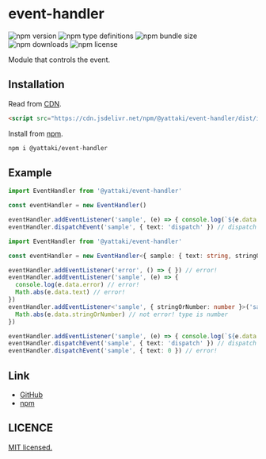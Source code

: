 # event-handler

![npm version](https://img.shields.io/npm/v/@yattaki/event-handler)
![npm type definitions](https://img.shields.io/npm/types/@yattaki/event-handler)
![npm bundle size](https://img.shields.io/bundlephobia/min/@yattaki/event-handler)
![npm downloads](https://img.shields.io/npm/dt/@yattaki/event-handler)
![npm license](https://img.shields.io/npm/l/@yattaki/event-handler)

Module that controls the event.

## Installation

Read from [CDN](https://cdn.jsdelivr.net/npm/@yattaki/event-handler/dist/index.iife.min.js).

```HTML
<script src="https://cdn.jsdelivr.net/npm/@yattaki/event-handler/dist/index.iife.min.js"></script>
```

Install from [npm](https://www.npmjs.com/package/@yattaki/event-handler).

```bash
npm i @yattaki/event-handler
```

## Example

```Typescript
import EventHandler from '@yattaki/event-handler'

const eventHandler = new EventHandler()

eventHandler.addEventListener('sample', (e) => { console.log(`${e.data.text} ${e.type}!`) })
eventHandler.dispatchEvent('sample', { text: 'dispatch' }) // dispatch sample!
```

```Typescript
import EventHandler from '@yattaki/event-handler'

const eventHandler = new EventHandler<{ sample: { text: string, stringOrNumber: string | number } }>()

eventHandler.addEventListener('error', () => { }) // error!
eventHandler.addEventListener('sample', (e) => {
  console.log(e.data.error) // error!
  Math.abs(e.data.text) // error!
})
eventHandler.addEventListener<'sample', { stringOrNumber: number }>('sample', (e) => {
  Math.abs(e.data.stringOrNumber) // not error! type is number
})

eventHandler.addEventListener('sample', (e) => { console.log(`${e.data.text} ${e.type}!`) })
eventHandler.dispatchEvent('sample', { text: 'dispatch' }) // dispatch sample!
eventHandler.dispatchEvent('sample', { text: 0 }) // error!
```

## Link

- [GitHub](https://github.com/yattaki/event-handler)
- [npm](https://www.npmjs.com/package/@yattaki/event-handler)

## LICENCE

[MIT licensed.](https://github.com/yattaki/event-handler/blob/master/LICENSE)

